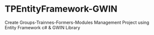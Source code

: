# TPEntityFramework-GWIN
Create Groups-Trainnes-Formers-Modules Management Project using Entity Framework c# &amp; GWIN Library 
